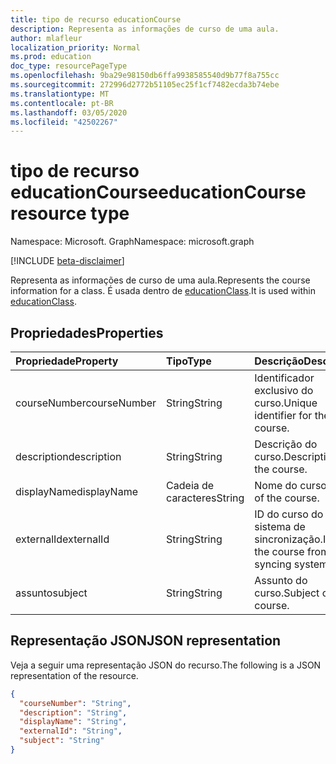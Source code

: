 ```yaml
---
title: tipo de recurso educationCourse
description: Representa as informações de curso de uma aula.
author: mlafleur
localization_priority: Normal
ms.prod: education
doc_type: resourcePageType
ms.openlocfilehash: 9ba29e98150db6ffa9938585540d9b77f8a755cc
ms.sourcegitcommit: 272996d2772b51105ec25f1cf7482ecda3b74ebe
ms.translationtype: MT
ms.contentlocale: pt-BR
ms.lasthandoff: 03/05/2020
ms.locfileid: "42502267"
---
```

# <a name="educationcourse-resource-type"></a><span data-ttu-id="b4f12-103">tipo de recurso educationCourse</span><span class="sxs-lookup"><span data-stu-id="b4f12-103">educationCourse resource type</span></span>

<span data-ttu-id="b4f12-104">Namespace: Microsoft. Graph</span><span class="sxs-lookup"><span data-stu-id="b4f12-104">Namespace: microsoft.graph</span></span>

[!INCLUDE [beta-disclaimer](../../includes/beta-disclaimer.md)]

<span data-ttu-id="b4f12-105">Representa as informações de curso de uma aula.</span><span class="sxs-lookup"><span data-stu-id="b4f12-105">Represents the course information for a class.</span></span> <span data-ttu-id="b4f12-106">É usada dentro de [educationClass](educationclass.md).</span><span class="sxs-lookup"><span data-stu-id="b4f12-106">It is used within [educationClass](educationclass.md).</span></span>

## <a name="properties"></a><span data-ttu-id="b4f12-107">Propriedades</span><span class="sxs-lookup"><span data-stu-id="b4f12-107">Properties</span></span>

| <span data-ttu-id="b4f12-108">Propriedade</span><span class="sxs-lookup"><span data-stu-id="b4f12-108">Property</span></span>     | <span data-ttu-id="b4f12-109">Tipo</span><span class="sxs-lookup"><span data-stu-id="b4f12-109">Type</span></span>   | <span data-ttu-id="b4f12-110">Descrição</span><span class="sxs-lookup"><span data-stu-id="b4f12-110">Description</span></span>                               |
| :----------- | :----- | :---------------------------------------- |
| <span data-ttu-id="b4f12-111">courseNumber</span><span class="sxs-lookup"><span data-stu-id="b4f12-111">courseNumber</span></span> | <span data-ttu-id="b4f12-112">String</span><span class="sxs-lookup"><span data-stu-id="b4f12-112">String</span></span> | <span data-ttu-id="b4f12-113">Identificador exclusivo do curso.</span><span class="sxs-lookup"><span data-stu-id="b4f12-113">Unique identifier for the course.</span></span>         |
| <span data-ttu-id="b4f12-114">description</span><span class="sxs-lookup"><span data-stu-id="b4f12-114">description</span></span>  | <span data-ttu-id="b4f12-115">String</span><span class="sxs-lookup"><span data-stu-id="b4f12-115">String</span></span> | <span data-ttu-id="b4f12-116">Descrição do curso.</span><span class="sxs-lookup"><span data-stu-id="b4f12-116">Description of the course.</span></span>                |
| <span data-ttu-id="b4f12-117">displayName</span><span class="sxs-lookup"><span data-stu-id="b4f12-117">displayName</span></span>  | <span data-ttu-id="b4f12-118">Cadeia de caracteres</span><span class="sxs-lookup"><span data-stu-id="b4f12-118">String</span></span> | <span data-ttu-id="b4f12-119">Nome do curso.</span><span class="sxs-lookup"><span data-stu-id="b4f12-119">Name of the course.</span></span>                       |
| <span data-ttu-id="b4f12-120">externalId</span><span class="sxs-lookup"><span data-stu-id="b4f12-120">externalId</span></span>   | <span data-ttu-id="b4f12-121">String</span><span class="sxs-lookup"><span data-stu-id="b4f12-121">String</span></span> | <span data-ttu-id="b4f12-122">ID do curso do sistema de sincronização.</span><span class="sxs-lookup"><span data-stu-id="b4f12-122">ID of the course from the syncing system.</span></span> |
| <span data-ttu-id="b4f12-123">assunto</span><span class="sxs-lookup"><span data-stu-id="b4f12-123">subject</span></span>      | <span data-ttu-id="b4f12-124">String</span><span class="sxs-lookup"><span data-stu-id="b4f12-124">String</span></span> | <span data-ttu-id="b4f12-125">Assunto do curso.</span><span class="sxs-lookup"><span data-stu-id="b4f12-125">Subject of the course.</span></span>                    |

## <a name="json-representation"></a><span data-ttu-id="b4f12-126">Representação JSON</span><span class="sxs-lookup"><span data-stu-id="b4f12-126">JSON representation</span></span>

<span data-ttu-id="b4f12-127">Veja a seguir uma representação JSON do recurso.</span><span class="sxs-lookup"><span data-stu-id="b4f12-127">The following is a JSON representation of the resource.</span></span>

<!-- {
  "blockType": "resource",
  "optionalProperties": [

  ],
  "@odata.type": "microsoft.graph.educationCourse"
}-->

```json
{
  "courseNumber": "String",
  "description": "String",
  "displayName": "String",
  "externalId": "String",
  "subject": "String"
}
```

<!-- uuid: 8fcb5dbc-d5aa-4681-8e31-b001d5168d79
2015-10-25 14:57:30 UTC -->
<!-- {
  "type": "#page.annotation",
  "description": "educationCourse resource",
  "keywords": "",
  "section": "documentation",
  "tocPath": ""
}-->
